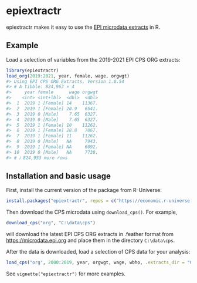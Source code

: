 
<!-- README.md is generated from README.Rmd. Please edit that file -->

# epiextractr

<!-- badges: start -->
<!-- badges: end -->

epiextractr makes it easy to use the [EPI microdata
extracts](https://microdata.epi.org/) in R.

## Example

Load a selection of variables from the 2019-2021 EPI CPS ORG extracts:

``` r
library(epiextractr)
load_org(2019:2021, year, female, wage, orgwgt)
#> Using EPI CPS ORG Extracts, Version 1.0.54
#> # A tibble: 824,963 × 4
#>     year female      wage orgwgt
#>    <int> <int+lbl>  <dbl>  <dbl>
#>  1  2019 1 [Female] 14    11367.
#>  2  2019 1 [Female] 20.9   6541.
#>  3  2019 0 [Male]    7.65  6327.
#>  4  2019 0 [Male]    7.65  6327.
#>  5  2019 1 [Female] 10    11262.
#>  6  2019 1 [Female] 28.8   7867.
#>  7  2019 1 [Female] 11    11262.
#>  8  2019 0 [Male]   NA     7943.
#>  9  2019 1 [Female] NA     6092.
#> 10  2019 0 [Male]   NA     7738.
#> # ℹ 824,953 more rows
```

## Installation and basic usage

First, install the current version of the package from R-Universe:

``` r
install.packages("epiextractr", repos = c("https://economic.r-universe.dev", "https://cloud.r-project.org"))
```

Then download the CPS microdata using `download_cps()`. For example,

``` r
download_cps("org", "C:\data\cps")
```

will download the latest EPI CPS ORG extracts in .feather format from
<https://microdata.epi.org> and place them in the directory
`C:\data\cps`.

After the data is downloaded, load a selection of CPS data for your
analysis:

``` r
load_cps("org", 2000:2019, year, orgwgt, wage, wbho, .extracts_dir = "C:\data\cps")
```

See `vignette("epiextractr")` for more examples.
